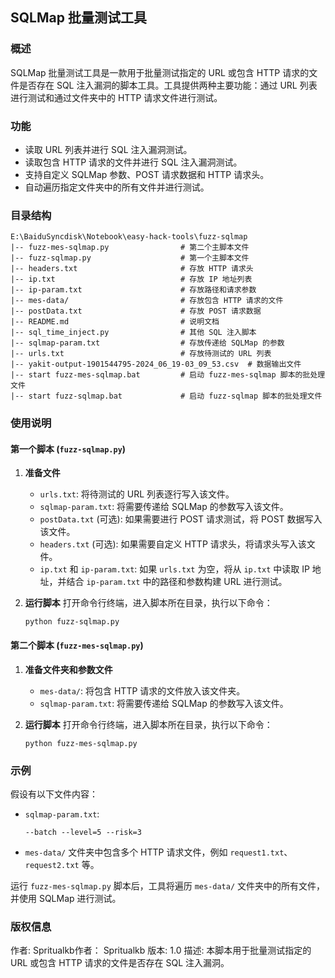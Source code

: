 ## SQLMap 批量测试工具

### 概述

SQLMap 批量测试工具是一款用于批量测试指定的 URL 或包含 HTTP 请求的文件是否存在 SQL 注入漏洞的脚本工具。工具提供两种主要功能：通过 URL 列表进行测试和通过文件夹中的 HTTP 请求文件进行测试。

### 功能

- 读取 URL 列表并进行 SQL 注入漏洞测试。
- 读取包含 HTTP 请求的文件并进行 SQL 注入漏洞测试。
- 支持自定义 SQLMap 参数、POST 请求数据和 HTTP 请求头。
- 自动遍历指定文件夹中的所有文件并进行测试。

### 目录结构

```
E:\BaiduSyncdisk\Notebook\easy-hack-tools\fuzz-sqlmap
|-- fuzz-mes-sqlmap.py                # 第二个主脚本文件
|-- fuzz-sqlmap.py                    # 第一个主脚本文件
|-- headers.txt                       # 存放 HTTP 请求头
|-- ip.txt                            # 存放 IP 地址列表
|-- ip-param.txt                      # 存放路径和请求参数
|-- mes-data/                         # 存放包含 HTTP 请求的文件
|-- postData.txt                      # 存放 POST 请求数据
|-- README.md                         # 说明文档
|-- sql_time_inject.py                # 其他 SQL 注入脚本
|-- sqlmap-param.txt                  # 存放传递给 SQLMap 的参数
|-- urls.txt                          # 存放待测试的 URL 列表
|-- yakit-output-1901544795-2024_06_19-03_09_53.csv  # 数据输出文件
|-- start fuzz-mes-sqlmap.bat         # 启动 fuzz-mes-sqlmap 脚本的批处理文件
|-- start fuzz-sqlmap.bat             # 启动 fuzz-sqlmap 脚本的批处理文件
```

### 使用说明

#### 第一个脚本 (`fuzz-sqlmap.py`)

1. **准备文件**

   - `urls.txt`: 将待测试的 URL 列表逐行写入该文件。
   - `sqlmap-param.txt`: 将需要传递给 SQLMap 的参数写入该文件。
   - `postData.txt` (可选): 如果需要进行 POST 请求测试，将 POST 数据写入该文件。
   - `headers.txt` (可选): 如果需要自定义 HTTP 请求头，将请求头写入该文件。
   - `ip.txt` 和 `ip-param.txt`: 如果 `urls.txt` 为空，将从 `ip.txt` 中读取 IP 地址，并结合 `ip-param.txt` 中的路径和参数构建 URL 进行测试。

2. **运行脚本** 打开命令行终端，进入脚本所在目录，执行以下命令：

   ```
   python fuzz-sqlmap.py
   ```

#### 第二个脚本 (`fuzz-mes-sqlmap.py`)

1. **准备文件夹和参数文件**

   - `mes-data/`: 将包含 HTTP 请求的文件放入该文件夹。
   - `sqlmap-param.txt`: 将需要传递给 SQLMap 的参数写入该文件。

2. **运行脚本** 打开命令行终端，进入脚本所在目录，执行以下命令：

   ```
   python fuzz-mes-sqlmap.py
   ```

### 示例

假设有以下文件内容：

- `sqlmap-param.txt`:

  ```
  --batch --level=5 --risk=3
  ```

- `mes-data/` 文件夹中包含多个 HTTP 请求文件，例如 `request1.txt`、`request2.txt` 等。

运行 `fuzz-mes-sqlmap.py` 脚本后，工具将遍历 `mes-data/` 文件夹中的所有文件，并使用 SQLMap 进行测试。

### 版权信息

作者: Spritualkb作者： Spritualkb
版本: 1.0
描述: 本脚本用于批量测试指定的 URL 或包含 HTTP 请求的文件是否存在 SQL 注入漏洞。



